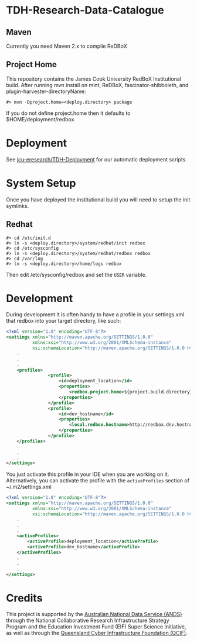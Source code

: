 TDH-Research-Data-Catalogue
===========================

Maven
-----
Currently you need Maven 2.x to compile ReDBoX

Project Home
-----------

This repository contains the James Cook University RedBoX Institutional build.
After running mvn install on mint, ReDBoX, fascinator-shibboleth, and plugin-harvester-directoryName:

	#> mvn -Dproject.home=<deploy.directory> package

If you do not define project.home then it defaults to $HOME/deployment/redbox.

Deployment
==========

See [jcu-eresearch/TDH-Deployment](https://github.com/jcu-eresearch/TDH-Deployment) for our automatic deployment scripts.


System Setup
============
Once you have deployed the institutional build you will need to setup the init symlinks.

Redhat
------
    #> cd /etc/init.d
    #> ln -s <deploy.directory>/system/redhat/init redbox
    #> cd /etc/sysconfig
    #> ln -s <deploy.directory>/system/redhat/redbox redbox
    #> cd /var/log
    #> ln -s <deploy.directory>/home/logs redbox

Then edit /etc/sysconfig/redbox and set the `USER` variable.


Development
===========

During development it is often handy to have a profile in your settings.xml that 
redbox into your target directory, like such:
```xml
<?xml version="1.0" encoding="UTF-8"?>
<settings xmlns="http://maven.apache.org/SETTINGS/1.0.0"
       	  xmlns:xsi="http://www.w3.org/2001/XMLSchema-instance"
          xsi:schemaLocation="http://maven.apache.org/SETTINGS/1.0.0 http://maven.apache.org/xsd/settings-1.0.0.xsd">
	.
	.
	.
	<profiles>
                <profile>
                    <id>deployment_location</id>
                    <properties>
                        <redbox.project.home>${project.build.directory}/deploy</redbox.project.home>
                    </properties>
                </profile>
                <profile>
                    <id>dev_hostname</id>
                    <properties>
                        <local.redbox.hostname>http://redbox.dev.hostname:${server.port}</local.redbox.hostname>
                    </properties>
                </profile>
	</profiles>
	.
	.
	.
</settings>
```
You just activate this profile in your IDE when you are working on it.
Alternatively, you can activate the profile with the `activeProfiles` section of ~/.m2/settings.xml
```xml
<?xml version="1.0" encoding="UTF-8"?>
<settings xmlns="http://maven.apache.org/SETTINGS/1.0.0"
       	  xmlns:xsi="http://www.w3.org/2001/XMLSchema-instance"
          xsi:schemaLocation="http://maven.apache.org/SETTINGS/1.0.0 http://maven.apache.org/xsd/settings-1.0.0.xsd">
	.
	.
	.
    <activeProfiles>
       	<activeProfile>deployment_location</activeProfile>
        <activeProfile>dev_hostname</activeProfile>
    </activeProfiles>
	.
	.
	.
</settings>
```

Credits
=======

This project is supported by the [Australian National Data Service (ANDS)](http://www.ands.org.au) through the National Collaborative Research Infrastructure Strategy Program and the Education Investment Fund (EIF) Super Science Initiative, as well as through the [Queensland Cyber Infrastructure Foundation (QCIF)](http://www.qcif.edu.au).


